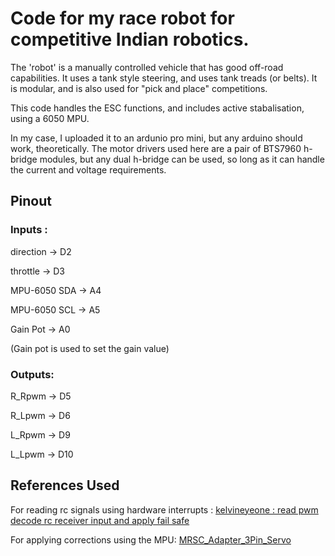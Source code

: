 # Code for my race robot for competitive Indian robotics.
The 'robot' is a manually controlled vehicle that has good off-road capabilities. It uses a tank style steering, and uses tank treads (or belts).
It is modular, and is also used for "pick and place" competitions. 

This code handles the ESC functions, and includes active stabalisation, using a 6050 MPU.

In my case, I uploaded it to an ardunio pro mini, but any arduino should work, theoretically.
The motor drivers used here are a pair of BTS7960 h-bridge modules, but any dual h-bridge can be used, so long as it can handle the current and voltage requirements.

## Pinout
### Inputs :
direction    ->  D2

throttle     ->  D3

MPU-6050 SDA ->  A4

MPU-6050 SCL ->  A5

Gain Pot     ->  A0

(Gain pot is used to set the gain value)

### Outputs:
R_Rpwm -> D5

R_Lpwm -> D6

L_Rpwm -> D9

L_Lpwm -> D10

## References Used
For reading rc signals using hardware interrupts : [kelvineyeone : read pwm decode rc receiver input and apply fail safe](https://projecthub.arduino.cc/kelvineyeone/read-pwm-decode-rc-receiver-input-and-apply-fail-safe-113bac)

For applying corrections using the MPU: [MRSC_Adapter_3Pin_Servo ](https://github.com/TheDIYGuy999/MRSC_Adapter_3Pin_Servo)
